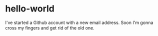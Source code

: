 # hello-world
I've started a Github account with a new email address. Soon I'm gonna cross my fingers and get rid of the old one.
